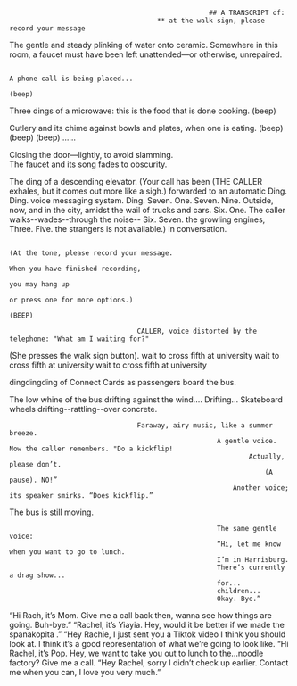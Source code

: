                                                       ## A TRANSCRIPT of: 
                                         ** at the walk sign, please record your message


The gentle and steady plinking of water onto ceramic. Somewhere in this room, a faucet must have been left unattended—or otherwise, unrepaired. 

																								  A phone call is being placed... 
																												(beep)

Three dings of a microwave: this is the food that is done cooking. 
																												(beep)
				
Cutlery and its chime against bowls and plates, when one is eating. 
																												(beep)
																												(beep)
																												(beep)
																												......

Closing the door—lightly, to avoid slamming.   						
The faucet and its song fades to obscurity. 
 
The ding of a descending elevator. 						     											   (Your call has been 
(THE CALLER exhales, but it comes out more like a sigh.)		     								 forwarded to an automatic
Ding. Ding.			                  				      											   voice messaging system.
Ding. 									              												        Seven. One. Seven. 
																														 Nine.
Outside, now, and in the city, amidst the wail of trucks and cars. 													 Six. One.
The caller walks--wades--through the noise--																	   Six. Seven.
the growling engines, 																						      Three. Five. 
the strangers 																								 is not available.)
in conversation.											

																						(At the tone, please record your message.
																							 When you have finished recording, 
																							 you may hang up
																							 or press one for more options.)
																							 (BEEP)
																							 
									CALLER, voice distorted by the telephone: "What am I waiting for?"
											
(She presses the walk sign button).
												wait to cross fifth
												at university
												wait to cross fifth
												at university
												wait to cross fifth
												at university

dingdingding of Connect Cards as passengers board the bus. 

The low whine of the bus drifting against the wind....
Drifting...
Skateboard wheels drifting--rattling--over concrete. 

									Faraway, airy music, like a summer breeze. 
														A gentle voice. Now the caller remembers. "Do a kickflip! 
																Actually, please don’t. 
																	(A pause). NO!”
															Another voice; its speaker smirks. “Does kickflip.” 
															
The bus is still moving. 

														The same gentle voice:
														“Hi, let me know when you want to go to lunch. 
														I’m in Harrisburg. 
														There’s currently a drag show...
														for...
														children...
														Okay. Bye.”

“Hi Rach, it’s Mom. Give me a call back then, wanna see how things are going. Buh-bye.” 
“Rachel, it’s Yiayia. Hey, would it be better if we made the spanakopita .”
“Hey Rachie, I just sent you a Tiktok video I think you should look at. I think it’s a good representation of what we’re going to look like. 
“Hi Rachel, it’s Pop. Hey, we want to take you out to lunch to the...noodle factory? Give me a call. 
“Hey Rachel, sorry I didn’t check up earlier. Contact me when you can, I love you very much.” 
